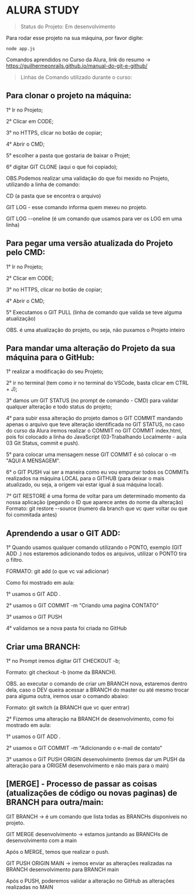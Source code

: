 <h1>ALURA STUDY</h1>

> Status do Projeto: Em desenvolvimento

Para rodar esse projeto na sua máquina, por favor digite:

```
node app.js
```

Comandos aprendidos no Curso da Alura, link do resumo -> https://guilhermeonrails.github.io/manual-do-git-e-github/

> Linhas de Comando utilizado durante o curso: 

<h2> Para clonar o projeto na máquina: </h2>

1° Ir no Projeto;

2° Clicar em CODE;

3° no HTTPS, clicar no botão de copiar;

4° Abrir o CMD;

5° escolher a pasta que gostaria de baixar o Projet;

6° digitar GIT CLONE (aqui o que foi copiado);

OBS.Podemos realizar uma validação do que foi mexido no Projeto, utilizando a linha de comando:

CD (a pasta que se encontra o arquivo)

GIT LOG - esse comando informa quem mexeu no projeto.

GIT LOG --oneline (é um comando que usamos para ver os LOG em uma linha)

<h2> Para pegar uma versão atualizada do Projeto pelo CMD: </h2>

1° Ir no Projeto;

2° Clicar em CODE;

3° no HTTPS, clicar no botão de copiar;

4° Abrir o CMD;

5° Executamos o GIT PULL (linha de comando que valida se teve alguma atualização)

OBS. é uma atualização do projeto, ou seja, não puxamos o Projeto inteiro

<h2> Para mandar uma alteração do Projeto da sua máquina para o GitHub: </h2>

1° realizar a modificação do seu Projeto;

2° ir no terminal (tem como ir no terminal do VSCode, basta clicar em CTRL + J);

3° damos um GIT STATUS (no prompt de comando - CMD) para validar qualquer alteração e todo status do projeto;

4° para subir essa alteração do projeto damos o GIT COMMIT mandando apenas o arquivo que teve alteração identificada no 
GIT STATUS, no caso do curso da Alura iremos realizar o COMMIT no GIT COMMIT index.html, pois foi colocado a linha
do JavaScript (03-Trabalhando Localmente - aula 03 Git Status, commit e push).

5° para colocar uma mensagem nesse GIT COMMIT é só colocar o -m "AQUI A MENSAGEM".

6° o GIT PUSH vai ser a maneira como eu vou empurrar todos os COMMITs realizados na máquina LOCAL para o GITHUB (para deixar o mais atualizado, ou seja, a origem vai estar igual á sua máquina local).

7° GIT RESTORE é uma forma de voltar para um determinado momento da nossa aplicação (pegando o ID que aparece antes do nome da alteração) 
Formato: git restore --source (numero da branch que vc quer voltar ou que foi commitada antes)

<h2> Aprendendo a usar o GIT ADD: </h2>

1° Quando usamos qualquer comando utilizando o PONTO, exemplo (GIT ADD .) nos estaremos adicionando todos os arquivos,
utilizar o PONTO tira o filtro.

FORMATO: git add (o que vc vai adicionar)

Como foi mostrado em aula:

1° usamos o GIT ADD .

2° usamos o GIT COMMIT -m "Criando uma pagina CONTATO"

3° usamos o GIT PUSH

4° validamos se a nova pasta foi criada no GitHub

<h2> Criar uma BRANCH: </h2>

1° no Prompt iremos digitar GIT CHECKOUT -b;

Formato: git checkout -b (nome da BRANCH).

OBS. ao executar o comando de criar um BRANCH nova, estaremos dentro dela, caso o DEV queira acessar a BRANCH do master ou até mesmo trocar para alguma outra, iremos usar o comando abaixo:

Formato: git switch (a BRANCH que vc quer entrar)

2° Fizemos uma alteração na BRANCH de desenvolvimento, como foi mostrado em aula:

1° usamos o GIT ADD .

2° usamos o GIT COMMIT -m "Adicionando o e-mail de contato"

3° usamos o GIT PUSH ORIGIN desenvolvimento (iremos dar um PUSH da alteração para a ORIGEM desenvolvimento e não mais para o main)

<h2>[MERGE] - Processo de passar as coisas (atualizações de código ou novas paginas) de BRANCH para outra/main:</h2>

GIT BRANCH -> é um comando que lista todas as BRANCHs disponiveis no projeto.

GIT MERGE desenvolvimento -> estamos juntando as BRANCHs de desenvolvimento com a main

Após o MERGE, temos que realizar o push.

GIT PUSH ORIGIN MAIN -> iremos enviar as alterações realizadas na BRANCH desenvolvimento para BRANCH main

Após o PUSH, poderemos validar a alteração no GitHub as alterações realizadas no MAIN
